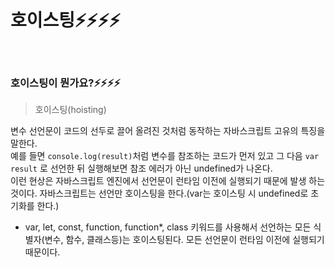 # 호이스팅⚡️⚡️⚡️⚡️

<br/>

### 호이스팅이 뭔가요?⚡️⚡️⚡️⚡️

> 호이스팅(hoisting)

변수 선언문이 코드의 선두로 끌어 올려진 것처럼 동작하는 자바스크립트 고유의 특징을 말한다.  
예를 들면 `console.log(result)`처럼 변수를 참조하는 코드가 먼저 있고 그 다음 `var result` 로 선언한 뒤 실행해보면 참조 에러가 아닌 undefined가 나온다.  
이런 현상은 자바스크립트 엔진에서 선언문이 런타임 이전에 실행되기 때문에 발생 하는 것이다.
자바스크립트는 선언만 호이스팅을 한다.(var는 호이스팅 시 undefined로 초기화를 한다.)

- var, let, const, function, function\*, class 키워드를 사용해서 선언하는 모든 식별자(변수, 함수, 클래스등)는 호이스팅된다. 모든 선언문이 런타임 이전에 실행되기 때문이다.
